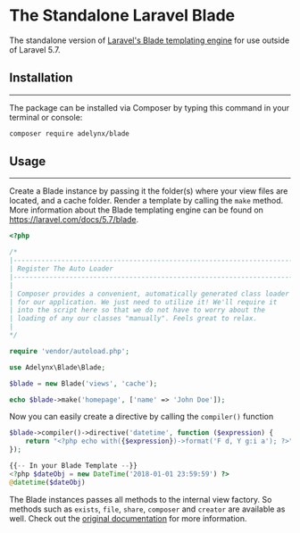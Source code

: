 # The Standalone Laravel Blade
The standalone version of [Laravel's Blade templating engine](https://laravel.com/docs/5.7/blade) for use outside of Laravel 5.7.

## Installation
----------------
The package can be installed via Composer by typing this command in your terminal or console:

```bash
composer require adelynx/blade
```

## Usage
--------

Create a Blade instance by passing it the folder(s) where your view files are located, and a cache folder. Render a template by calling the `make` method. More information about the Blade templating engine can be found on https://laravel.com/docs/5.7/blade.

```php
<?php

/*
|--------------------------------------------------------------------------
| Register The Auto Loader
|--------------------------------------------------------------------------
|
| Composer provides a convenient, automatically generated class loader
| for our application. We just need to utilize it! We'll require it
| into the script here so that we do not have to worry about the
| loading of any our classes "manually". Feels great to relax.
|
*/

require 'vendor/autoload.php';

use Adelynx\Blade\Blade;

$blade = new Blade('views', 'cache');

echo $blade->make('homepage', ['name' => 'John Doe']);
```

Now you can easily create a directive by calling the ``compiler()`` function

```php
$blade->compiler()->directive('datetime', function ($expression) {
    return "<?php echo with({$expression})->format('F d, Y g:i a'); ?>";
});

{{-- In your Blade Template --}}
<?php $dateObj = new DateTime('2018-01-01 23:59:59') ?>
@datetime($dateObj)
```

The Blade instances passes all methods to the internal view factory. So methods such as `exists`, `file`, `share`, `composer` and `creator` are available as well. Check out the [original documentation](https://laravel.com/docs/5.7/views) for more information.
